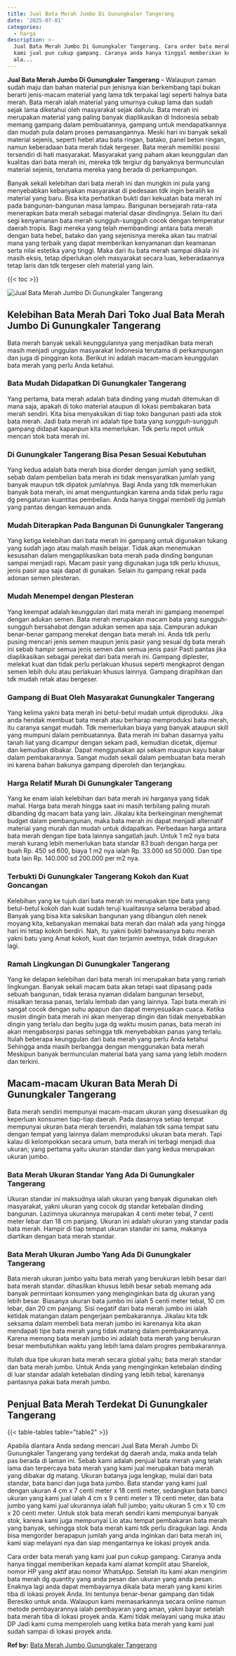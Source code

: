```yaml
---
title: Jual Bata Merah Jumbo Di Gunungkaler Tangerang
date: '2025-07-01'
categories:
  - harga
description: >-
  Jual Bata Merah Jumbo Di Gunungkaler Tangerang. Cara order bata merah yang
  kami jual pun cukup gampang. Caranya anda hanya tinggal memberikan kepada kami
  ala...
---
```


**Jual Bata Merah Jumbo Di Gunungkaler Tangerang** – Walaupun zaman sudah maju dan bahan material pun jenisnya kian berkembang tapi bukan berarti jenis-macam material yang lama tdk terpakai lagi seperti halnya bata merah. Bata merah ialah material yang umurnya cukup lama dan sudah sejak lama diketahui oleh masyarakat sejak dahulu. Bata merah ini merupakan material yang paling banyak diaplikasikan di Indonesia sebab memang gampang dalam pembuatannya, gampang untuk mendapatkannya dan mudah pula dalam proses pemasangannya. Meski hari ini banyak sekali material sejenis, seperti hebel atau bata ringan, batako, panel beton ringan, namun keberadaan bata merah tidak tergeser. Bata merah memiliki posisi tersendiri di hati masyarakat. Masyarakat yang paham akan keunggulan dan kualitas dari bata merah ini, mereka tdk tergiur dg banyaknya bermunculan material sejenis, terutama mereka yang berada di perkampungan.

Banyak sekali kelebihan dari bata merah ini dan mungkin ini pula yang menyebabkan kebanyakan masyarakat di pedesaan tdk ingin beralih ke material yang baru. Bisa kita perhatikan bukti dari kekuatan bata merah ini pada bangunan-bangunan masa lampau. Bangunan bersejarah rata-rata menerapkan bata merah sebagai material dasar dindingnya. Selain itu dari segi kenyamanan bata merah sungguh-sungguh cocok dengan temperatur daerah tropis. Bagi mereka yang telah membandingi antara bata merah dengan bata hebel, batako dan yang sejenisnya mereka akan tau matrial mana yang terbaik yang dapat memberikan kenyamanan dan keamanan serta nilai estetika yang tinggi. Maka dari itu bata merah sampai dikala ini masih eksis, tetap diperlukan oleh masyarakat secara luas, keberadaannya tetap laris dan tdk tergeser oleh material yang lain.

{{< toc >}}

![Jual Bata Merah Jumbo Di Gunungkaler Tangerang](/images/jual-bata-merah-03.png)

## Kelebihan Bata Merah Dari Toko Jual Bata Merah Jumbo Di Gunungkaler Tangerang

Bata merah banyak sekali keunggulannya yang menjadikan bata merah masih menjadi unggulan masyarakat Indonesia terutama di perkampungan dan juga di pinggiran kota. Berikut ini adalah macam-macam keunggulan bata merah yang perlu Anda ketahui.

### Bata Mudah Didapatkan Di Gunungkaler Tangerang

Yang pertama, bata merah adalah bata dinding yang mudah ditemukan di mana saja, apakah di toko material ataupun di lokasi pembakaran bata merah sendiri. Kita bisa menyaksikan di tiap toko bangunan pasti ada stok bata merah. Jadi bata merah ini adalah tipe bata yang sungguh-sungguh gampang didapat kapanpun kita memerlukan. Tdk perlu repot untuk mencari stok bata merah ini.

### Di Gunungkaler Tangerang Bisa Pesan Sesuai Kebutuhan

Yang kedua adalah bata merah bisa diorder dengan jumlah yang sedikit, sebab dalam pembelian bata merah ini tidak mensyaratkan jumlah yang banyak maupun tdk dipatok jumlahnya. Bagi Anda yang tdk memerlukan banyak bata merah, ini amat menguntungkan karena anda tidak perlu ragu dg pengaturan kuantitas pembelian. Anda hanya tinggal membeli dg jumlah yang pantas dengan kemauan anda.

### Mudah Diterapkan Pada Bangunan Di Gunungkaler Tangerang

Yang ketiga kelebihan dari bata merah ini gampang untuk digunakan tukang yang sudah jago atau malah masih belajar. Tidak akan menemukan kesusahan dalam mengaplikasikan bata merah pada dinding bangunan sampai menjadi rapi. Macam pasir yang digunakan juga tdk perlu khusus, jenis pasir apa saja dapat di gunakan. Selain itu gampang rekat pada adonan semen plesteran.

### Mudah Menempel dengan Plesteran

Yang keempat adalah keunggulan dari mata merah ini gampang menempel dengan adukan semen. Bata merah merupakan macam bata yang sungguh-sungguh bersahabat dengan adukan semen apa saja. Campuran adukan benar-benar gampang merekat dengan bata merah ini. Anda tdk perlu pusing mencari jenis semen maupun jenis pasir yang sesuai dg bata merah ini sebab hampir semua jenis semen dan semua jenis pasir Pasti pantas jika diaplikasikan sebagai perekat dari bata merah ini. Gampang diplester, melekat kuat dan tidak perlu perlakuan khusus seperti mengkaprot dengan semen lebih dulu atau perlakuan khusus lainnya. Gampang dirapihkan dan tdk mudah retak atau bergeser.

### Gampang di Buat Oleh Masyarakat Gunungkaler Tangerang

Yang kelima yakni bata merah ini betul-betul mudah untuk diproduksi. Jika anda hendak membuat bata merah atau berharap memproduksi bata merah, itu caranya sangat mudah. Tdk memerlukan biaya yang banyak ataupun skill yang mumpuni dalam pembuatannya. Bata merah ini bahan dasarnya yaitu tanah liat yang dicampur dengan sekam padi, kemudian dicetak, dijemur dan kemudian dibakar. Dapat menggunakan api sekam maupun kayu bakar dalam pembakarannya. Sangat mudah sekali dalam pembuatan bata merah ini karena bahan bakunya gampang diperoleh dan terjangkau.

### Harga Relatif Murah Di Gunungkaler Tangerang

Yang ke enam ialah kelebihan dari bata merah ini harganya yang tidak mahal. Harga bata merah hingga saat ini masih terbilang paling murah dibanding dg macam bata yang lain. Jikalau kita berkeinginan menghemat budget dalam pembangunan, maka bata merah ini dapat menjadi alternatif material yang murah dan mudah untuk didapatkan. Perbedaan harga antara bata merah dengan tipe bata lainnya sangatlah jauh. Untuk 1 m2 nya bata merah kurang lebih memerlukan bata standar 83 buah dengan harga per buah Rp. 450 sd 600, biaya 1 m2 nya ialah Rp. 33.000 sd 50.000. Dan tipe bata lain Rp. 140.000 sd 200.000 per m2 nya.

### Terbukti Di Gunungkaler Tangerang Kokoh dan Kuat Goncangan

Kelebihan yang ke tujuh dari bata merah ini merupakan tipe bata yang betul-betul kokoh dan kuat sudah teruji kualitasnya selama berabad abad. Banyak yang bisa kita saksikan bangunan yang dibangun oleh nenek moyang kita, kebanyakan memakai bata merah dan malah ada yang hingga hari ini tetap kokoh berdiri. Nah, itu yakni bukti bahwasanya batu merah yakni batu yang Amat kokoh, kuat dan terjamin awetnya, tidak diragukan lagi.

### Ramah Lingkungan Di Gunungkaler Tangerang

Yang ke delapan kelebihan dari bata merah ini merupakan bata yang ramah lingkungan. Banyak sekali macam bata akan tetapi saat dipasang pada sebuah bangunan, tidak terasa nyaman didalam bangunan tersebut, misalkan terasa panas, terlalu lembab dan yang lainnya. Tapi bata merah ini sangat cocok dengan suhu apapun dan dapat menyesuaikan cuaca. Ketika musim dingin bata merah ini akan menyerap dingin dan tidak menyebabkan dingin yang terlalu dan begitu juga dg waktu musim panas, bata merah ini akan mengabsorpsi panas sehingga tdk menyebabkan panas yang terlalu. Itulah beberapa keunggulan dari bata merah yang perlu Anda ketahui Sehingga anda masih berbangga dengan menggunakan bata merah Meskipun banyak bermunculan material bata yang sama yang lebih modern dan terkini.

## Macam-macam Ukuran Bata Merah Di Gunungkaler Tangerang

Bata merah sendiri mempunyai macam-macam ukuran yang disesuaikan dg keperluan konsumen tiap-tiap daerah. Pada dasarnya setiap tempat mempunyai ukuran bata merah tersendiri, malahan tdk sama tempat satu dengan tempat yang lainnya dalam memproduksi ukuran bata merah. Tapi kalau di kelompokkan secara umum, bata merah ini terbagi menjadi dua ukuran; yang pertama yaitu ukuran standar dan yang kedua merupakan ukuran jumbo.

### Bata Merah Ukuran Standar Yang Ada Di Gunungkaler Tangerang

Ukuran standar ini maksudnya ialah ukuran yang banyak digunakan oleh masyarakat, yakni ukuran yang cocok dg standar ketebalan dinding bangunan. Lazimnya ukurannya merupakan 4 centi meter tebal, 7 centi meter lebar dan 18 cm panjang. Ukuran ini adalah ukuran yang standar pada bata merah. Hampir di tiap tempat ukuran standar ini sama, makanya diartikan dengan bata merah standar.

### Bata Merah Ukuran Jumbo Yang Ada Di Gunungkaler Tangerang

Bata merah ukuran jumbo yaitu bata merah yang berukuran lebih besar dari bata merah standar. dihasilkan khusus lebih besar sebab memang ada banyak permintaan konsumen yang menginginkan bata dg ukuran yang lebih besar. Biasanya ukuran bata jumbo ini ialah 5 centi meter tebal, 10 cm lebar, dan 20 cm panjang. Sisi negatif dari bata merah jumbo ini ialah ketidak matangan dalam pengerjaan pembakarannya. Jikalau kita tdk seksama dalam membeli bata merah jumbo ini karenanya kita akan mendapati tipe bata merah yang tidak matang dalam pembakarannya. Karena memang bata merah jumbo ini adalah bata merah yang berukuran besar membutuhkan waktu yang lebih lama dalam progres pembakarannya.

Itulah dua tipe ukuran bata merah secara global yaitu; bata merah standar dan bata merah jumbo. Untuk Anda yang menginginkan ketebalan dinding di luar standar adalah ketebalan dinding yang lebih tebal, karenanya pantasnya pakai bata merah jumbo.

## Penjual Bata Merah Terdekat Di Gunungkaler Tangerang

{{< table-tables table="table2" >}}

Apabila diantara Anda sedang mencari Jual Bata Merah Jumbo Di Gunungkaler Tangerang yang terdekat dg daerah anda, maka anda telah pas berada di laman ini. Sebab kami adalah penjual bata merah yang telah lama dan terpercaya bata merah yang kami jual merupakan bata merah yang dibakar dg matang. Ukuran batanya juga lengkap, mulai dari bata standar, bata banci dan juga bata jumbo. Bata standar yang kami jual dengan ukuran 4 cm x 7 centi meter x 18 centi meter, sedangkan bata banci ukuran yang kami jual ialah 4 cm x 9 centi meter x 19 centi meter, dan bata jumbo yang kami jual ukurannya ialah full jumbo; yaitu ukuran 5 cm x 10 cm x 20 centi meter. Untuk stok bata merah sendiri kami mempunyai banyak stok, karena kami juga mempunyai Lio atau tempat pembakaran bata merah yang banyak, sehingga stok bata merah kami tdk perlu diragukan lagi. Anda bisa mengorder berapapun jumlah yang anda inginkan dari bata merah ini, kami siap melayani nya dan siap mengantarnya ke lokasi proyek anda.

Cara order bata merah yang kami jual pun cukup gampang. Caranya anda hanya tinggal memberikan kepada kami alamat komplit atau Sharelok, nomor HP yang aktif atau nomor WhatsApp. Setelah itu kami akan mengirim bata merah dg quantity yang anda pesan dan ukuran yang anda pesan. Enaknya lagi anda dapat membayarnya dikala bata merah yang kami kirim tiba di lokasi proyek Anda. Ini tentunya benar-benar gampang dan tidak Beresiko untuk anda. Walaupun kami memasarkannya secara online namun metode pembayarannya ialah pembayaran yang aman, yakni bayar setelah bata merah tiba di lokasi proyek anda. Kami tidak melayani uang muka atau DP Jadi kami cuma memperoleh uang ketika bata merah yang kami jual sudah sampai di lokasi proyek anda.

**Ref by:** [Bata Merah Jumbo Gunungkaler Tangerang](https://id.wikipedia.org/wiki/Bata)
